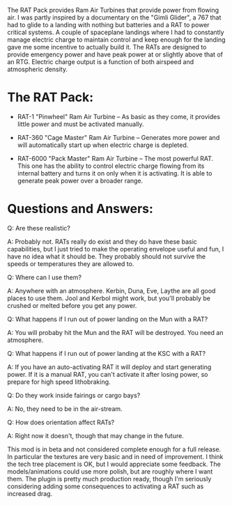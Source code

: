 The RAT Pack provides Ram Air Turbines that provide power from flowing air. I was partly inspired by a documentary on the "Gimli Glider", a 767 that had to glide to a landing with nothing but batteries and a RAT to power critical systems. A couple of spaceplane landings where I had to constantly manage electric charge to maintain control and keep enough for the landing gave me some incentive to actually build it. The RATs are designed to provide emergency power and have peak power at or slightly above that of an RTG. Electric charge output is a function of both airspeed and atmospheric density.

# The RAT Pack:


- RAT-1 "Pinwheel" Ram Air Turbine – As basic as they come, it provides little power and must be activated manually.


- RAT-360 "Cage Master" Ram Air Turbine – Generates more power and will automatically start up when electric charge is depleted.


- RAT-6000 "Pack Master" Ram Air Turbine – The most powerful RAT. This one has the ability to control electric charge flowing from its internal battery and turns it on only when it is activating. It is able to generate peak power over a broader range.

# Questions and Answers:

Q: Are these realistic?

A: Probably not. RATs really do exist and they do have these basic capabilities, but I just tried to make the operating envelope useful and fun, I have no idea what it should be. They probably should not survive the speeds or temperatures they are allowed to.

Q: Where can I use them?

A: Anywhere with an atmosphere. Kerbin, Duna, Eve, Laythe are all good places to use them. Jool and Kerbol might work, but you'll probably be crushed or melted before you get any power.

Q: What happens if I run out of power landing on the Mun with a RAT?

A: You will probaby hit the Mun and the RAT will be destroyed. You need an atmosphere.

Q: What happens if I run out of power landing at the KSC with a RAT?

A: If you have an auto-activating RAT it will deploy and start generating power. If it is a manual RAT, you can't activate it after losing power, so prepare for high speed lithobraking.

Q: Do they work inside fairings or cargo bays?

A: No, they need to be in the air-stream.

Q: How does orientation affect RATs?

A: Right now it doesn't, though that may change in the future.

This mod is in beta and not considered complete enough for a full release. In particular the textures are very basic and in need of improvement. I think the tech tree placement is OK, but I would appreciate some feedback. The models/animations could use more polish, but are roughly where I want them. The plugin is pretty much production ready, though I'm seriously considering adding some consequences to activating a RAT such as increased drag.